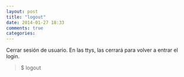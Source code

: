 ```yaml
---
layout: post
title: "logout"
date: 2014-01-27 18:33
comments: true
categories: 
---
```

Cerrar sesión de usuario. En las ttys, las cerrará para volver a entrar el login.

>$ logout 


